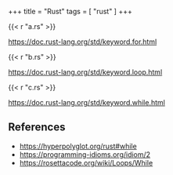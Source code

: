 +++
title = "Rust"
tags = [ "rust" ]
+++

{{< r "a.rs" >}}

<https://doc.rust-lang.org/std/keyword.for.html>

{{< r "b.rs" >}}

<https://doc.rust-lang.org/std/keyword.loop.html>

{{< r "c.rs" >}}

<https://doc.rust-lang.org/std/keyword.while.html>

## References

- <https://hyperpolyglot.org/rust#while>
- <https://programming-idioms.org/idiom/2>
- <https://rosettacode.org/wiki/Loops/While>

